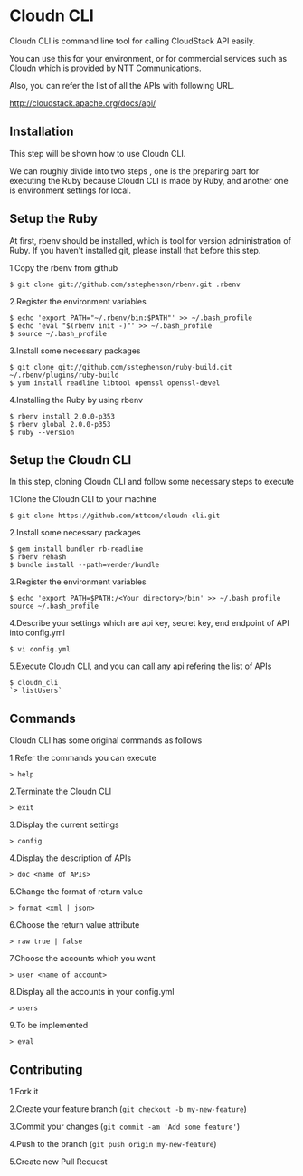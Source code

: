 # Cloudn CLI

Cloudn CLI is command line tool for calling CloudStack API easily.

You can use this for your environment, or for commercial services such as Cloudn which is provided by NTT Communications.

Also, you can refer the list of all the APIs with following URL.

http://cloudstack.apache.org/docs/api/

## Installation
This step will be shown how to use Cloudn CLI.

We can roughly divide into two steps , one is the preparing part for executing the Ruby because Cloudn CLI is made by Ruby, and another one is environment settings for local.

## Setup the Ruby

At first, rbenv should be installed, which is tool for version administration of Ruby.
If you haven't installed git, please install that before this step.

1.Copy the rbenv from github

	$ git clone git://github.com/sstephenson/rbenv.git .rbenv 

2.Register the environment variables

	$ echo 'export PATH="~/.rbenv/bin:$PATH"' >> ~/.bash_profile
    $ echo 'eval "$(rbenv init -)"' >> ~/.bash_profile
	$ source ~/.bash_profile

3.Install some necessary packages
   
	$ git clone git://github.com/sstephenson/ruby-build.git ~/.rbenv/plugins/ruby-build
    $ yum install readline libtool openssl openssl-devel

4.Installing the Ruby by using rbenv

    $ rbenv install 2.0.0-p353
    $ rbenv global 2.0.0-p353
    $ ruby --version

## Setup the Cloudn CLI
In this step, cloning Cloudn CLI and follow some necessary steps to execute

1.Clone the Cloudn CLI to your machine

	$ git clone https://github.com/nttcom/cloudn-cli.git

2.Install some necessary packages
    
    $ gem install bundler rb-readline
    $ rbenv rehash 
    $ bundle install --path=vender/bundle
    
3.Register the environment variables

    $ echo 'export PATH=$PATH:/<Your directory>/bin' >> ~/.bash_profile source ~/.bash_profile

4.Describe your settings which are api key, secret key, end endpoint of API into config.yml

	$ vi config.yml
	
5.Execute Cloudn CLI, and you can call any api refering the list of APIs

	$ cloudn_cli
	`> listUsers`

## Commands
Cloudn CLI has some original commands as follows

1.Refer the commands you can execute

    > help

2.Terminate the Cloudn CLI

	> exit

3.Display the current settings

	> config

4.Display the description of APIs

	> doc <name of APIs>

5.Change the format of return value

	> format <xml | json>

6.Choose the return value attribute

	> raw true | false

7.Choose the accounts which you want

	> user <name of account>

8.Display all the accounts in your config.yml

	> users

9.To be implemented

	> eval

## Contributing

1.Fork it

2.Create your feature branch (`git checkout -b my-new-feature`)

3.Commit your changes (`git commit -am 'Add some feature'`)

4.Push to the branch (`git push origin my-new-feature`)

5.Create new Pull Request
